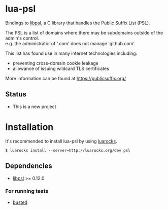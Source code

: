 # lua-psl

Bindings to [libpsl](https://github.com/rockdaboot/libpsl), a C library that handles the Public Suffix List (PSL).

The PSL is a list of domains where there may be subdomains outside of the admin's control.  
e.g. the administrator of '.com' does not manage 'github.com'.

This list has found use in many internet technologies including:
  
  - preventing cross-domain cookie leakage
  - allowance of issuing wildcard TLS certificates

More information can be found at https://publicsuffix.org/

## Status

  - This is a new project


# Installation

It's recommended to install lua-psl by using [luarocks](https://luarocks.org/).

    $ luarocks install --server=http://luarocks.org/dev psl

## Dependencies

  - [libpsl](https://github.com/rockdaboot/libpsl) >= 0.12.0

### For running tests

  - [busted](http://olivinelabs.com/busted/)
